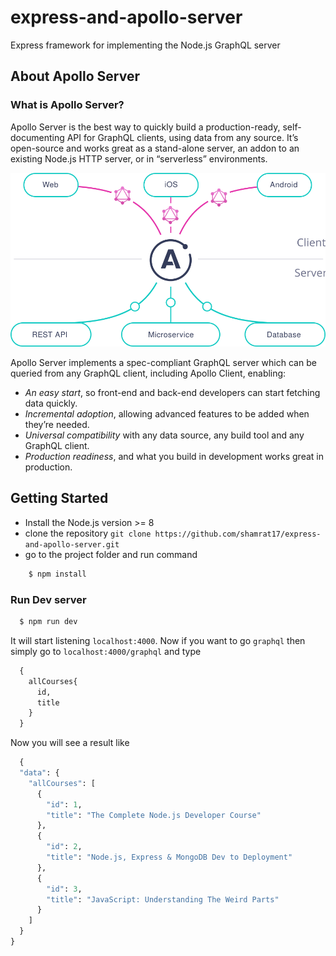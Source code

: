 # express-and-apollo-server
Express framework for implementing the Node.js GraphQL server 

## About Apollo Server
### What is Apollo Server?
Apollo Server is the best way to quickly build a production-ready, self-documenting API for GraphQL clients, using data from any source.
It’s open-source and works great as a stand-alone server, an addon to an existing Node.js HTTP server, or in “serverless” environments.

<img alt="Docker container" src="./apollo.svg" />

Apollo Server implements a spec-compliant GraphQL server which can be queried from any GraphQL client, including Apollo Client, enabling:

- *An easy start*, so front-end and back-end developers can start fetching data quickly.
- *Incremental adoption*, allowing advanced features to be added when they’re needed.
- *Universal compatibility* with any data source, any build tool and any GraphQL client.
- *Production readiness*, and what you build in development works great in production.

## Getting Started
- Install the Node.js version >= 8
- clone the repository `git clone https://github.com/shamrat17/express-and-apollo-server.git`
- go to the project folder and run command
```bash
    $ npm install
```
### Run Dev server
```bash
  $ npm run dev
```
It will start listening `localhost:4000`. Now if you want to go `graphql` then simply go to `localhost:4000/graphql` and type

```graphql
  {
    allCourses{
      id,
      title
    }
  }
```
Now you will see a result like 
```graphql
  {
  "data": {
    "allCourses": [
      {
        "id": 1,
        "title": "The Complete Node.js Developer Course"
      },
      {
        "id": 2,
        "title": "Node.js, Express & MongoDB Dev to Deployment"
      },
      {
        "id": 3,
        "title": "JavaScript: Understanding The Weird Parts"
      }
    ]
  }
}
```
